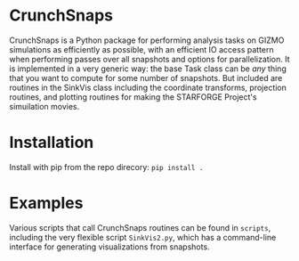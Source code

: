 # CrunchSnaps

CrunchSnaps is a Python package for performing analysis tasks on GIZMO simulations as efficiently as possible, with an efficient IO access pattern when performing passes over all snapshots and options for parallelization. It is implemented in a very generic way: the base Task class can be *any* thing that you want to compute for some number of snapshots. But included are routines in the SinkVis class including the coordinate transforms, projection routines, and plotting routines for making the STARFORGE Project's simuilation movies.

# Installation

Install with pip from the repo direcory:
``pip install .``

# Examples

Various scripts that call CrunchSnaps routines can be found in `scripts`, including the very flexible script `SinkVis2.py`, which has a command-line interface for generating visualizations from snapshots.
